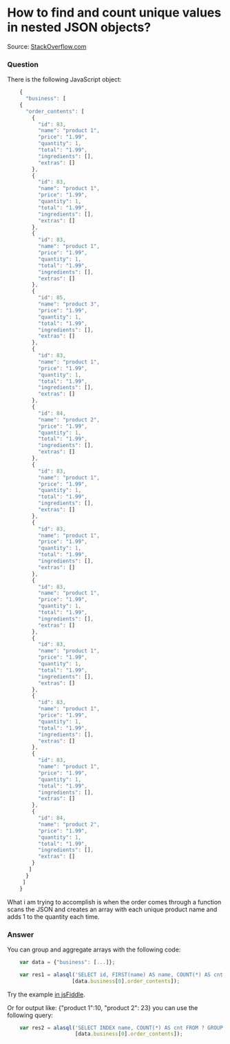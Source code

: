 # How to find and count unique values in nested JSON objects?

Source: [StackOverflow.com](http://stackoverflow.com/questions/27651708/how-do-i-find-and-count-unique-values-in-nested-json-objects/27656790#27656790)

### Question

There is the following JavaScript object:
```js
    {
      "business": [
    {
      "order_contents": [
        {
          "id": 83,
          "name": "product 1",
          "price": "1.99",
          "quantity": 1,
          "total": "1.99",
          "ingredients": [],
          "extras": []
        },
        {
          "id": 83,
          "name": "product 1",
          "price": "1.99",
          "quantity": 1,
          "total": "1.99",
          "ingredients": [],
          "extras": []
        },
        {
          "id": 83,
          "name": "product 1",
          "price": "1.99",
          "quantity": 1,
          "total": "1.99",
          "ingredients": [],
          "extras": []
        },
        {
          "id": 85,
          "name": "product 3",
          "price": "1.99",
          "quantity": 1,
          "total": "1.99",
          "ingredients": [],
          "extras": []
        },
        {
          "id": 83,
          "name": "product 1",
          "price": "1.99",
          "quantity": 1,
          "total": "1.99",
          "ingredients": [],
          "extras": []
        },
        {
          "id": 84,
          "name": "product 2",
          "price": "1.99",
          "quantity": 1,
          "total": "1.99",
          "ingredients": [],
          "extras": []
        },
        {
          "id": 83,
          "name": "product 1",
          "price": "1.99",
          "quantity": 1,
          "total": "1.99",
          "ingredients": [],
          "extras": []
        },
        {
          "id": 83,
          "name": "product 1",
          "price": "1.99",
          "quantity": 1,
          "total": "1.99",
          "ingredients": [],
          "extras": []
        },
        {
          "id": 83,
          "name": "product 1",
          "price": "1.99",
          "quantity": 1,
          "total": "1.99",
          "ingredients": [],
          "extras": []
        },
        {
          "id": 83,
          "name": "product 1",
          "price": "1.99",
          "quantity": 1,
          "total": "1.99",
          "ingredients": [],
          "extras": []
        },
        {
          "id": 83,
          "name": "product 1",
          "price": "1.99",
          "quantity": 1,
          "total": "1.99",
          "ingredients": [],
          "extras": []
        },
        {
          "id": 83,
          "name": "product 1",
          "price": "1.99",
          "quantity": 1,
          "total": "1.99",
          "ingredients": [],
          "extras": []
        },
        {
          "id": 84,
          "name": "product 2",
          "price": "1.99",
          "quantity": 1,
          "total": "1.99",
          "ingredients": [],
          "extras": []
        }
       ]
      }
     ]
    }
```
What i am trying to accomplish is when the order comes through a function scans the JSON and creates an array with each unique product name and adds 1 to the quantity each time.

### Answer

You can group and aggregate arrays with the following code:
```js
    var data = {"business": [...]};

    var res1 = alasql('SELECT id, FIRST(name) AS name, COUNT(*) AS cnt FROM ? GROUP BY id',
                     [data.business[0].order_contents]);
```
Try the example [in jsFiddle](http://jsfiddle.net/agershun/11gd86nx/5/).

Or for output like: {"product 1":10, "product 2": 23} you can use the following query:
```js
    var res2 = alasql('SELECT INDEX name, COUNT(*) AS cnt FROM ? GROUP BY name'.
                      [data.business[0].order_contents]);
```
